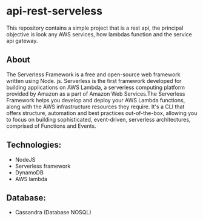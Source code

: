 # api-rest-serveless

This repository contains a simple project that is a rest api, the principal objective is look any AWS services, how lambdas function and the service api gateway.

## About

The Serverless Framework is a free and open-source web framework written using Node. js. Serverless is the first framework developed for building applications on AWS Lambda, a serverless computing platform provided by Amazon as a part of Amazon Web Services.The Serverless Framework helps you develop and deploy your AWS Lambda functions, along with the AWS infrastructure resources they require. It's a CLI that offers structure, automation and best practices out-of-the-box, allowing you to focus on building sophisticated, event-driven, serverless architectures, comprised of Functions and Events.

## Technologies:
* NodeJS
* Serverless framework
* DynamoDB
* AWS lambda

## Database:
* Cassandra (Database NOSQL)

